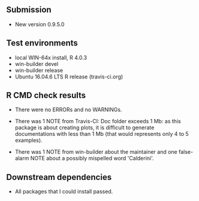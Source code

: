 ## Submission
* New version 0.9.5.0

## Test environments
* local WIN-64x install, R 4.0.3
* win-builder devel 
* win-builder release
* Ubuntu 16.04.6 LTS R release (travis-ci.org)

## R CMD check results

* There were no ERRORs and no WARNINGs.

* There was 1 NOTE from Travis-CI: Doc folder exceeds 1 Mb: as this package
is about creating plots, it is difficult to generate documentations
with less than 1 Mb (that would represents only 4 to 5 examples). 

* There was 1 NOTE from win-builder about the maintainer and one 
false-alarm NOTE about a possibly mispelled word 'Calderini'.

## Downstream dependencies

* All packages that I could install passed.

